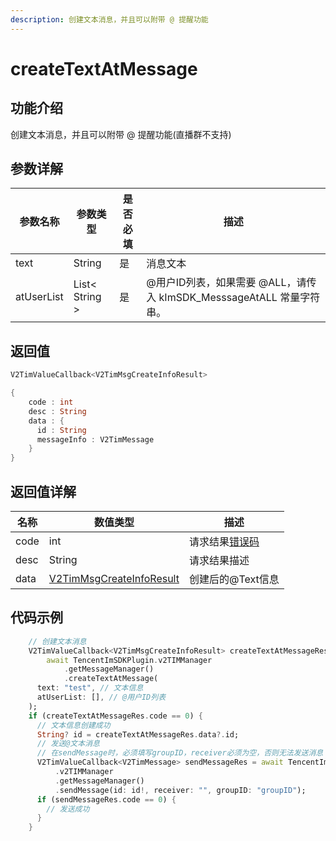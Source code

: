 ```yaml
---
description: 创建文本消息，并且可以附带 @ 提醒功能
---
```


# createTextAtMessage

## 功能介绍

创建文本消息，并且可以附带 @ 提醒功能(直播群不支持)

## 参数详解

| 参数名称       | 参数类型           | 是否必填 | 描述      |
| ---------- | -------------- | ---- | ------- |
| text       | String         | 是    | 消息文本    |
| atUserList | List< String > | 是    | @用户ID列表，如果需要 @ALL，请传入 kImSDK_MesssageAtALL 常量字符串。 |

## 返回值

```dart
V2TimValueCallback<V2TimMsgCreateInfoResult>

{
    code : int
    desc : String
    data : {
      id : String
      messageInfo : V2TimMessage
    }
}
```

## 返回值详解

| 名称   | 数值类型                                                                       | 描述                                                             |
| ---- | -------------------------------------------------------------------------- | -------------------------------------------------------------- |
| code | int                                                                        | 请求结果[错误码](https://cloud.tencent.com/document/product/269/1671) |
| desc | String                                                                     | 请求结果描述                                                         |
| data | [V2TimMsgCreateInfoResult](../keyClass/message/v2timsdklistener-1.md) | 创建后的@Text信息                                                    |

## 代码示例  &#x20;

```dart
    // 创建文本消息
    V2TimValueCallback<V2TimMsgCreateInfoResult> createTextAtMessageRes =
        await TencentImSDKPlugin.v2TIMManager
            .getMessageManager()
            .createTextAtMessage(
      text: "test", // 文本信息
      atUserList: [], // @用户ID列表
    );
    if (createTextAtMessageRes.code == 0) {
      // 文本信息创建成功
      String? id = createTextAtMessageRes.data?.id;
      // 发送@文本消息
      // 在sendMessage时，必须填写groupID，receiver必须为空，否则无法发送消息
      V2TimValueCallback<V2TimMessage> sendMessageRes = await TencentImSDKPlugin
          .v2TIMManager
          .getMessageManager()
          .sendMessage(id: id!, receiver: "", groupID: "groupID");
      if (sendMessageRes.code == 0) {
        // 发送成功
      }
    }
```
